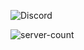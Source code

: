 ![Discord](https://discord.c99.nl/widget/theme-3/726942742218801223.png)
</p>                                                                                                        
  <img alt="server-count" src="https://github-readme-stats.vercel.app/api?username=fastering18&show_icons=true&theme=tokyonight" /> 
